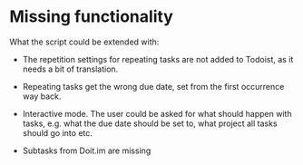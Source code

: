 Missing functionality
=====================

What the script could be extended with:

- The repetition settings for repeating tasks are not added to Todoist, as it
  needs a bit of translation.

- Repeating tasks get the wrong due date, set from the first occurrence way
  back.

- Interactive mode. The user could be asked for what should happen with tasks,
  e.g. what the due date should be set to, what project all tasks should go into
  etc.

- Subtasks from Doit.im are missing
